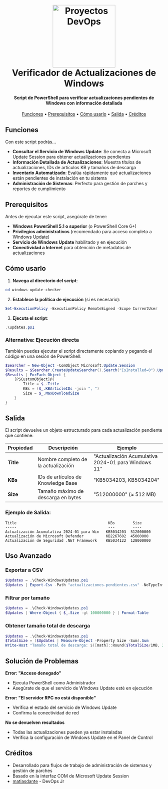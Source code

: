 <h1 align="center">
  <br>
  <a href="https://github.com/matiasdante"><img src="https://upload.wikimedia.org/wikipedia/commons/2/2f/PowerShell_5.0_icon.png" alt="Proyectos DevOps" width="200"></a>
  <br>
  Verificador de Actualizaciones de Windows
  <br>
</h1>
<h4 align="center">Script de PowerShell para verificar actualizaciones pendientes de Windows con información detallada</h4>
<p align="center">
  <a href="#Funciones">Funciones</a> •
  <a href="#Prerequisitos">Prerequisitos</a> •
  <a href="#Como-usarlo">Cómo usarlo</a> •
  <a href="#Salida">Salida</a> •
  <a href="#Créditos">Créditos</a> 
</p>

## Funciones
Con este script podrás...
- **Consultar el Servicio de Windows Update**: Se conecta a Microsoft Update Session para obtener actualizaciones pendientes
- **Información Detallada de Actualizaciones**: Muestra títulos de actualizaciones, IDs de artículos KB y tamaños de descarga
- **Inventario Automatizado**: Evalúa rápidamente qué actualizaciones están pendientes de instalación en tu sistema
- **Administración de Sistemas**: Perfecto para gestión de parches y reportes de cumplimiento

## Prerequisitos
Antes de ejecutar este script, asegúrate de tener:
- **Windows PowerShell 5.1 o superior** (o PowerShell Core 6+)
- **Privilegios administrativos** (recomendado para acceso completo a Windows Update)
- **Servicio de Windows Update** habilitado y en ejecución
- **Conectividad a Internet** para obtención de metadatos de actualizaciones

## Cómo usarlo

1. **Navega al directorio del script**:
```powershell
cd windows-update-checker
```

2. **Establece la política de ejecución** (si es necesario):
```powershell
Set-ExecutionPolicy -ExecutionPolicy RemoteSigned -Scope CurrentUser
```

3. **Ejecuta el script**:
```powershell
.\updates.ps1
```

### Alternativa: Ejecución directa
También puedes ejecutar el script directamente copiando y pegando el código en una sesión de PowerShell:

```powershell
$Searcher = New-Object -ComObject Microsoft.Update.Session
$Results = $Searcher.CreateUpdateSearcher().Search("IsInstalled=0").Updates
$Results | ForEach-Object { 
    [PSCustomObject]@{ 
        Title = $_.Title 
        KBs = ($_.KBArticleIDs -join ", ") 
        Size = $_.MaxDownloadSize 
    } 
}
```

## Salida
El script devuelve un objeto estructurado para cada actualización pendiente que contiene:

| Propiedad | Descripción | Ejemplo |
|-----------|-------------|---------|
| **Title** | Nombre completo de la actualización | "Actualización Acumulativa 2024-01 para Windows 11" |
| **KBs** | IDs de artículos de Knowledge Base | "KB5034203, KB5034204" |
| **Size** | Tamaño máximo de descarga en bytes | "512000000" (≈ 512 MB) |

### Ejemplo de Salida:
```
Title                                         KBs        Size
-----                                         ---        ----
Actualización Acumulativa 2024-01 para Win   KB5034203  512000000
Actualización de Microsoft Defender          KB2267602  45000000
Actualización de Seguridad .NET Framework    KB5034122  128000000
```

## Uso Avanzado

### Exportar a CSV
```powershell
$Updates = .\Check-WindowsUpdates.ps1
$Updates | Export-Csv -Path "actualizaciones-pendientes.csv" -NoTypeInformation
```

### Filtrar por tamaño
```powershell
$Updates = .\Check-WindowsUpdates.ps1
$Updates | Where-Object { $_.Size -gt 100000000 } | Format-Table
```

### Obtener tamaño total de descarga
```powershell
$Updates = .\Check-WindowsUpdates.ps1
$TotalSize = ($Updates | Measure-Object -Property Size -Sum).Sum
Write-Host "Tamaño total de descarga: $([math]::Round($TotalSize/1MB, 2)) MB"
```

## Solución de Problemas

**Error: "Acceso denegado"**
- Ejecuta PowerShell como Administrador
- Asegúrate de que el servicio de Windows Update esté en ejecución

**Error: "El servidor RPC no está disponible"**
- Verifica el estado del servicio de Windows Update
- Confirma la conectividad de red

**No se devuelven resultados**
- Todas las actualizaciones pueden ya estar instaladas
- Verifica la configuración de Windows Update en el Panel de Control

## Créditos
* Desarrollado para flujos de trabajo de administración de sistemas y gestión de parches
* Basado en la interfaz COM de Microsoft Update Session
* [matiasdante](https://github.com/matiasdante) - DevOps Jr

